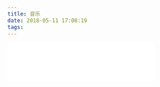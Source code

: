 ```yaml
---
title: 音乐
date: 2018-05-11 17:08:19
tags:
---
```


<iframe frameborder="no" border="0" marginwidth="0" marginheight="0" width=330 height=86 src="//music.163.com/outchain/player?type=2&id=28053527&auto=0&height=66"></iframe>